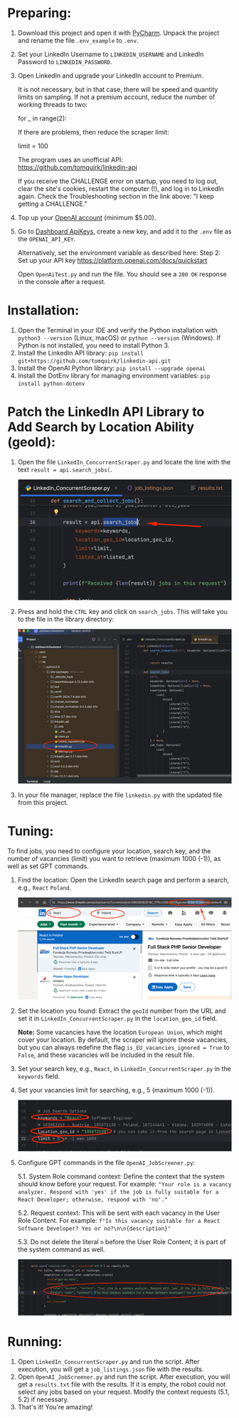 # Preparing:

1. Download this project and open it with [PyCharm](https://www.jetbrains.com/pycharm/). Unpack the project and rename the file `.env_example` to `.env`.
2. Set your LinkedIn Username to `LINKEDIN_USERNAME` and LinkedIn Password to `LINKEDIN_PASSWORD`.
3. Open LinkedIn and upgrade your LinkedIn account to Premium.

	It is not necessary, but in that case, there will be speed and quantity limits on sampling. If not a premium account, reduce the number of working threads to two:
	
	for _ in range(2):
	
	If there are problems, then reduce the scraper limit:
	
	limit = 100
	
	The program uses an unofficial API:
		https://github.com/tomquirk/linkedin-api
		
	If you receive the CHALLENGE error on startup, you need to log out, clear the site's cookies, restart the computer (!), and log in to LinkedIn again. Check the Troubleshooting section in the link above: "I keep getting a CHALLENGE."

4. Top up your [OpenAI account](https://platform.openai.com/) (minimum $5.00).
5. Go to [Dashboard ApiKeys](https://platform.openai.com/api-keys), create a new key, and add it to the `.env` file as the `OPENAI_API_KEY`.

	Alternatively, set the environment variable as described here:
		Step 2: Set up your API key
		https://platform.openai.com/docs/quickstart
		
	Open `OpenAiTest.py` and run the file. You should see a `200 OK` response in the console after a request.

# Installation:

1. Open the Terminal in your IDE and verify the Python installation with `python3 --version` (Linux, macOS) or `python --version` (Windows). If Python is not installed, you need to install Python 3.
2. Install the LinkedIn API library: `pip install git+https://github.com/tomquirk/linkedin-api.git`
3. Install the OpenAI Python library: `pip install --upgrade openai`
4. Install the DotEnv library for managing environment variables: `pip install python-dotenv`

# Patch the LinkedIn API Library to Add Search by Location Ability (geoId):

1. Open the file `LinkedIn_ConcurrentScraper.py` and locate the line with the text `result = api.search_jobs(`.

   ![](./images/patch_linkedin_py_1.png)

2. Press and hold the `CTRL` key and click on `search_jobs`. This will take you to the file in the library directory:

   ![](./images/patch_linkedin_py_2.jpg)

3. In your file manager, replace the file `linkedin.py` with the updated file from this project.

# Tuning:

To find jobs, you need to configure your location, search key, and the number of vacancies (limit) you want to retrieve (maximum 1000 (-1)), as well as set GPT commands.

1. Find the location: Open the LinkedIn search page and perform a search, e.g., `React` `Poland`.

   ![](./images/jobs_search_1.png)

2. Set the location you found: Extract the `geoId` number from the URL and set it in `LinkedIn_ConcurrentScraper.py` in the `location_geo_id` field.
	
	**Note:** Some vacancies have the location `European Union`, which might cover your location. By default, the scraper will ignore these vacancies, but you can always redefine the flag `is_EU_vacancies_ignored = True` to `False`, and these vacancies will be included in the result file.  	

3. Set your search key, e.g., `React`, in `LinkedIn_ConcurrentScraper.py` in the `keywords` field.
4. Set your vacancies limit for searching, e.g., 5 (maximum 1000 (-1)).

   ![](./images/jobs_search_2.png)

5. Configure GPT commands in the file `OpenAI_JobScreener.py`:

   5.1. System Role command context: Define the context that the system should know before your request. For example: `"Your role is a vacancy analyzer. Respond with 'yes' if the job is fully suitable for a React Developer; otherwise, respond with 'no'."`

   5.2. Request context: This will be sent with each vacancy in the User Role Content. For example: `f"Is this vacancy suitable for a React Software Developer? Yes or no?\n\n{description}"`

   5.3. Do not delete the literal `n` before the User Role Content; it is part of the system command as well.

   ![](./images/jobs_search_3.png)

# Running:

1. Open `LinkedIn_ConcurrentScraper.py` and run the script. After execution, you will get a `job_listings.json` file with the results.
2. Open `OpenAI_JobScreener.py` and run the script. After execution, you will get a `results.txt` file with the results. If it is empty, the robot could not select any jobs based on your request. Modify the context requests (5.1, 5.2) if necessary.
3. That's it! You're amazing!